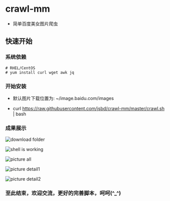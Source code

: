 # crawl-mm
* 简单百度美女图片爬虫

## 快速开始
### 系统依赖

```shell
# RHEL/CentOS
# yum install curl wget awk jq
```

### 开始安装

* 默认图片下载位置为: ~/image.baidu.com/images

* curl https://raw.githubusercontent.com/jsbd/crawl-mm/master/crawl.sh | bash

### 成果展示
![download folder](http://jsbd.github.io/images/crawlmm/0.jpg)

![shell is working](http://jsbd.github.io/images/crawlmm/1.jpg)

![picture all](http://jsbd.github.io/images/crawlmm/2.jpg)

![picture detail1](http://jsbd.github.io/images/crawlmm/3.jpg)

![picture detail2](http://jsbd.github.io/images/crawlmm/4.jpg)

### 至此结束，欢迎交流，更好的完善脚本，呵呵(^_^)
